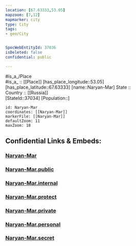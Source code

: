 ```yaml
---
location: [67.63333,53.05] 
mapzoom: [7,12] 
mapmarker: city 
type: City
tags:
- geo/City


SpocWebEntityId: 37036
isDeleted: false
confidential: public

---
```

#is_a_/Place  
#is_a_ :: [[Place]] 
[has_place_longitude::53.05] 
[has_place_latitude::67.63333] 
[name::Naryan-Mar] 
State ::  
Country :: [[Russia]]  
[StateId::37034] 
[Population::] 



```leaflet
id: Naryan-Mar
coordinates: [[Naryan-Mar]] 
markerFile: [[Naryan-Mar]] 
defaultZoom: 11 
maxZoom: 18
```


## Confidential Links & Embeds: 

### [Naryan-Mar](/_Standards/Earth/Continent/Europe/Europe~East/Russia/Russia~NorthWest/Nenets_Okrug/City/Naryan-Mar.md) 

### [Naryan-Mar.public](/_public/Earth/Continent/Europe/Europe~East/Russia/Russia~NorthWest/Nenets_Okrug/City/Naryan-Mar.public.md) 

### [Naryan-Mar.internal](/_internal/Earth/Continent/Europe/Europe~East/Russia/Russia~NorthWest/Nenets_Okrug/City/Naryan-Mar.internal.md) 

### [Naryan-Mar.protect](/_protect/Earth/Continent/Europe/Europe~East/Russia/Russia~NorthWest/Nenets_Okrug/City/Naryan-Mar.protect.md) 

### [Naryan-Mar.private](/_private/Earth/Continent/Europe/Europe~East/Russia/Russia~NorthWest/Nenets_Okrug/City/Naryan-Mar.private.md) 

### [Naryan-Mar.personal](/_personal/Earth/Continent/Europe/Europe~East/Russia/Russia~NorthWest/Nenets_Okrug/City/Naryan-Mar.personal.md) 

### [Naryan-Mar.secret](/_secret/Earth/Continent/Europe/Europe~East/Russia/Russia~NorthWest/Nenets_Okrug/City/Naryan-Mar.secret.md)

